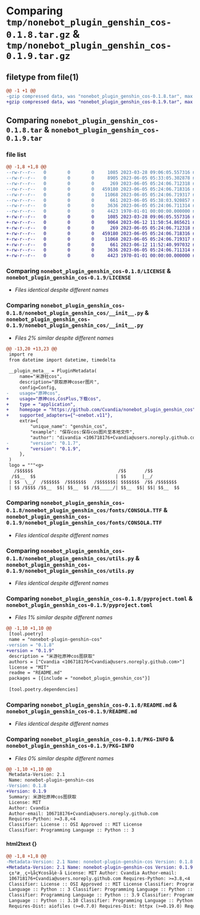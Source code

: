 # Comparing `tmp/nonebot_plugin_genshin_cos-0.1.8.tar.gz` & `tmp/nonebot_plugin_genshin_cos-0.1.9.tar.gz`

## filetype from file(1)

```diff
@@ -1 +1 @@
-gzip compressed data, was "nonebot_plugin_genshin_cos-0.1.8.tar", max compression
+gzip compressed data, was "nonebot_plugin_genshin_cos-0.1.9.tar", max compression
```

## Comparing `nonebot_plugin_genshin_cos-0.1.8.tar` & `nonebot_plugin_genshin_cos-0.1.9.tar`

### file list

```diff
@@ -1,8 +1,8 @@
--rw-r--r--   0        0        0     1085 2023-03-28 09:06:05.557316 nonebot_plugin_genshin_cos-0.1.8/LICENSE
--rw-r--r--   0        0        0     8905 2023-06-05 05:33:05.302878 nonebot_plugin_genshin_cos-0.1.8/nonebot_plugin_genshin_cos/__init__.py
--rw-r--r--   0        0        0      269 2023-06-05 05:24:06.712318 nonebot_plugin_genshin_cos-0.1.8/nonebot_plugin_genshin_cos/config.py
--rw-r--r--   0        0        0   459180 2023-06-05 05:24:06.718316 nonebot_plugin_genshin_cos-0.1.8/nonebot_plugin_genshin_cos/fonts/CONSOLA.TTF
--rw-r--r--   0        0        0    11068 2023-06-05 05:24:06.719317 nonebot_plugin_genshin_cos-0.1.8/nonebot_plugin_genshin_cos/utils.py
--rw-r--r--   0        0        0      661 2023-06-05 05:38:03.920857 nonebot_plugin_genshin_cos-0.1.8/pyproject.toml
--rw-r--r--   0        0        0     3636 2023-06-05 05:24:06.711314 nonebot_plugin_genshin_cos-0.1.8/README.md
--rw-r--r--   0        0        0     4423 1970-01-01 00:00:00.000000 nonebot_plugin_genshin_cos-0.1.8/PKG-INFO
+-rw-r--r--   0        0        0     1085 2023-03-28 09:06:05.557316 nonebot_plugin_genshin_cos-0.1.9/LICENSE
+-rw-r--r--   0        0        0     9064 2023-06-12 11:50:54.865621 nonebot_plugin_genshin_cos-0.1.9/nonebot_plugin_genshin_cos/__init__.py
+-rw-r--r--   0        0        0      269 2023-06-05 05:24:06.712318 nonebot_plugin_genshin_cos-0.1.9/nonebot_plugin_genshin_cos/config.py
+-rw-r--r--   0        0        0   459180 2023-06-05 05:24:06.718316 nonebot_plugin_genshin_cos-0.1.9/nonebot_plugin_genshin_cos/fonts/CONSOLA.TTF
+-rw-r--r--   0        0        0    11068 2023-06-05 05:24:06.719317 nonebot_plugin_genshin_cos-0.1.9/nonebot_plugin_genshin_cos/utils.py
+-rw-r--r--   0        0        0      661 2023-06-12 11:52:40.997032 nonebot_plugin_genshin_cos-0.1.9/pyproject.toml
+-rw-r--r--   0        0        0     3636 2023-06-05 05:24:06.711314 nonebot_plugin_genshin_cos-0.1.9/README.md
+-rw-r--r--   0        0        0     4423 1970-01-01 00:00:00.000000 nonebot_plugin_genshin_cos-0.1.9/PKG-INFO
```

### Comparing `nonebot_plugin_genshin_cos-0.1.8/LICENSE` & `nonebot_plugin_genshin_cos-0.1.9/LICENSE`

 * *Files identical despite different names*

### Comparing `nonebot_plugin_genshin_cos-0.1.8/nonebot_plugin_genshin_cos/__init__.py` & `nonebot_plugin_genshin_cos-0.1.9/nonebot_plugin_genshin_cos/__init__.py`

 * *Files 2% similar despite different names*

```diff
@@ -13,20 +13,23 @@
 import re
 from datetime import datetime, timedelta
 
 __plugin_meta__ = PluginMetadata(
     name="米游社cos",
     description="获取原神coser图片",
     config=Config,
-    usage="原神cos",
+    usage="原神cos,CosPlus,下载cos",
+    type = "application",
+    homepage = "https://github.com/Cvandia/nonebot_plugin_genshin_cos",
+    supported_adapters={"~onebot.v11"},
     extra={
         "unique_name": "genshin_cos",
         "example": "保存cos:保存cos图片至本地文件",
         "author": "divandia <106718176+Cvandia@users.noreply.github.com>",
-        "version": "0.1.7",
+        "version": "0.1.9",
     },
 )
 logo = """<g>
   /$$$$$$                                /$$       /$$                  /$$$$$$                     
  /$$__  $$                              | $$      |__/                 /$$__  $$                    
 | $$  \__/  /$$$$$$  /$$$$$$$   /$$$$$$$| $$$$$$$  /$$ /$$$$$$$       | $$  \__/  /$$$$$$   /$$$$$$$
 | $$ /$$$$ /$$__  $$| $$__  $$ /$$_____/| $$__  $$| $$| $$__  $$      | $$       /$$__  $$ /$$_____/
```

### Comparing `nonebot_plugin_genshin_cos-0.1.8/nonebot_plugin_genshin_cos/fonts/CONSOLA.TTF` & `nonebot_plugin_genshin_cos-0.1.9/nonebot_plugin_genshin_cos/fonts/CONSOLA.TTF`

 * *Files identical despite different names*

### Comparing `nonebot_plugin_genshin_cos-0.1.8/nonebot_plugin_genshin_cos/utils.py` & `nonebot_plugin_genshin_cos-0.1.9/nonebot_plugin_genshin_cos/utils.py`

 * *Files identical despite different names*

### Comparing `nonebot_plugin_genshin_cos-0.1.8/pyproject.toml` & `nonebot_plugin_genshin_cos-0.1.9/pyproject.toml`

 * *Files 1% similar despite different names*

```diff
@@ -1,10 +1,10 @@
 [tool.poetry]
 name = "nonebot-plugin-genshin-cos"
-version = "0.1.8"
+version = "0.1.9"
 description = "米游社原神cos图获取"
 authors = ["Cvandia <106718176+Cvandia@users.noreply.github.com>"]
 license = "MIT"
 readme = "README.md"
 packages = [{include = "nonebot_plugin_genshin_cos"}]
 
 [tool.poetry.dependencies]
```

### Comparing `nonebot_plugin_genshin_cos-0.1.8/README.md` & `nonebot_plugin_genshin_cos-0.1.9/README.md`

 * *Files identical despite different names*

### Comparing `nonebot_plugin_genshin_cos-0.1.8/PKG-INFO` & `nonebot_plugin_genshin_cos-0.1.9/PKG-INFO`

 * *Files 0% similar despite different names*

```diff
@@ -1,10 +1,10 @@
 Metadata-Version: 2.1
 Name: nonebot-plugin-genshin-cos
-Version: 0.1.8
+Version: 0.1.9
 Summary: 米游社原神cos图获取
 License: MIT
 Author: Cvandia
 Author-email: 106718176+Cvandia@users.noreply.github.com
 Requires-Python: >=3.8,<4
 Classifier: License :: OSI Approved :: MIT License
 Classifier: Programming Language :: Python :: 3
```

#### html2text {}

```diff
@@ -1,8 +1,8 @@
-Metadata-Version: 2.1 Name: nonebot-plugin-genshin-cos Version: 0.1.8 Summary:
+Metadata-Version: 2.1 Name: nonebot-plugin-genshin-cos Version: 0.1.9 Summary:
 ç±³æ¸¸ç¤¾åç¥coså¾è·å License: MIT Author: Cvandia Author-email:
 106718176+Cvandia@users.noreply.github.com Requires-Python: >=3.8,<4
 Classifier: License :: OSI Approved :: MIT License Classifier: Programming
 Language :: Python :: 3 Classifier: Programming Language :: Python :: 3.8
 Classifier: Programming Language :: Python :: 3.9 Classifier: Programming
 Language :: Python :: 3.10 Classifier: Programming Language :: Python :: 3.11
 Requires-Dist: aiofiles (>=0.7.0) Requires-Dist: httpx (>=0.19.0) Requires-
```

